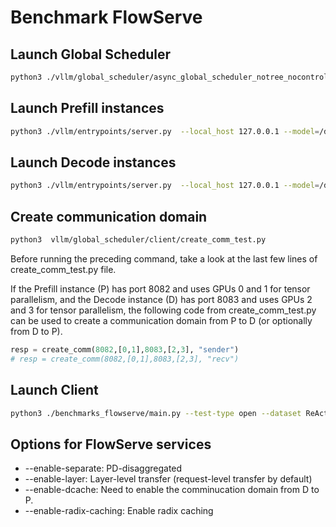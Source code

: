 # Benchmark FlowServe

## Launch Global Scheduler
```bash
python3 ./vllm/global_scheduler/async_global_scheduler_notree_nocontrol.py --model /data/zhaoyiyang/Llama-2-7B-fp16/
```

## Launch Prefill instances
```bash
python3 ./vllm/entrypoints/server.py  --local_host 127.0.0.1 --model=/data/zhaoyiyang/Llama-2-7B-fp16/ --local_port 8082 --worker-use-ray  --tensor-parallel-size 2 --block-size 16 --enable-separate --role=prompt --enable-direct --enable-layer --enable-dcache --enable-radix-caching 
```

## Launch Decode instances
```bash
python3 ./vllm/entrypoints/server.py  --local_host 127.0.0.1 --model=/data/zhaoyiyang/Llama-2-7B-fp16/ --local_port 8083 --worker-use-ray  --tensor-parallel-size 2 --block-size 16 --enable-separate --role=decoder --enable-direct  --enable-layer  --enable-dcache --enable-radix-caching 
```

## Create communication domain

```bash
python3  vllm/global_scheduler/client/create_comm_test.py
```
Before running the preceding command, take a look at the last few lines of create_comm_test.py file.

If the Prefill instance (P) has port 8082 and uses GPUs 0 and 1 for tensor parallelism, and the Decode instance (D) has port 8083 and uses GPUs 2 and 3 for tensor parallelism, the following code from create_comm_test.py can be used to create a communication domain from P to D (or optionally from D to P).

```python
resp = create_comm(8082,[0,1],8083,[2,3], "sender")
# resp = create_comm(8082,[0,1],8083,[2,3], "recv")
```

## Launch Client
```bash
python3 ./benchmarks_flowserve/main.py --test-type open --dataset ReAct --request-rate 12.8 --num-requests 64
```

## Options for FlowServe services

- --enable-separate: PD-disaggregated
- --enable-layer: Layer-level transfer (request-level transfer by default)
- --enable-dcache: Need to enable the comminucation domain from D to P.
- --enable-radix-caching: Enable radix caching